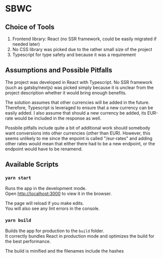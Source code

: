 # SBWC

## Choice of Tools

1. Frontend library: React (no SSR framework, could be easily migrated if needed later)
2. No CSS library was picked due to the rather small size of the project
3. Typescript for type safety and because it was a requirement

## Assumptions and Possible Pitfalls

The project was developed in React with Typescript. No SSR framework (such as gatsby/nextjs) was picked simply because it is unclear from the project description whether it would bring enough benefits.

The solution assumes that other currencies will be added in the future. Therefore, Typescript is leveraged to ensure that a new currency can be easily added. I also assume that should a new currency be added, its EUR-rate would be included in the response as well.

Possbile pitfalls include quite a bit of additional work should somebody want conversions into other currencies (other than EUR). However, this seems unlikely to me since the enpoint is called "/eur-rates" and adding other rates would mean that either there had to be a new endpoint, or the endpoint would have to be renamend.

## Available Scripts

### `yarn start`

Runs the app in the development mode.\
Open [http://localhost:3000](http://localhost:3000) to view it in the browser.

The page will reload if you make edits.\
You will also see any lint errors in the console.

### `yarn build`

Builds the app for production to the `build` folder.\
It correctly bundles React in production mode and optimizes the build for the best performance.

The build is minified and the filenames include the hashes
